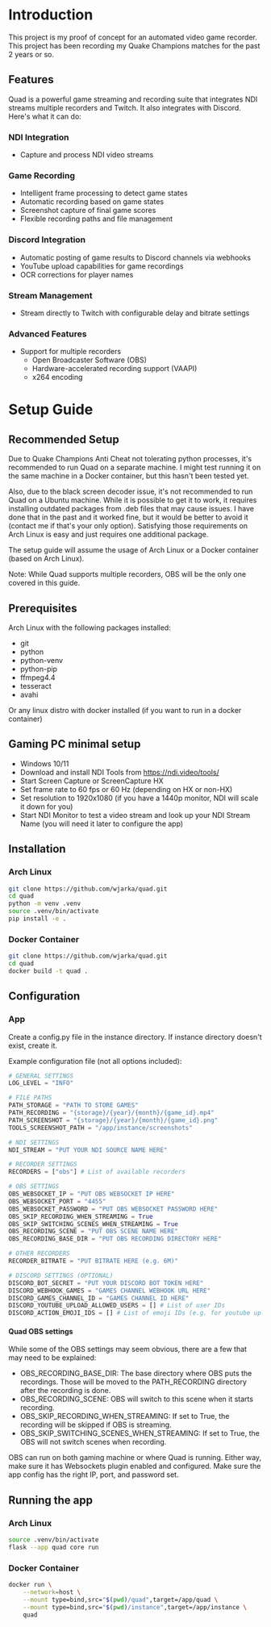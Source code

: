 # Introduction
This project is my proof of concept for an automated video game recorder. This project has been recording my Quake Champions matches for the past 2 years or so. 

## Features

Quad is a powerful game streaming and recording suite that integrates NDI streams multiple recorders and Twitch. It also integrates with Discord. Here's what it can do:

### NDI Integration
- Capture and process NDI video streams

### Game Recording
- Intelligent frame processing to detect game states
- Automatic recording based on game states
- Screenshot capture of final game scores
- Flexible recording paths and file management

### Discord Integration
- Automatic posting of game results to Discord channels via webhooks
- YouTube upload capabilities for game recordings
- OCR corrections for player names

### Stream Management
- Stream directly to Twitch with configurable delay and bitrate settings

### Advanced Features
- Support for multiple recorders
    - Open Broadcaster Software (OBS) 
    - Hardware-accelerated recording support (VAAPI)
    - x264 encoding




# Setup Guide

## Recommended Setup
Due to Quake Champions Anti Cheat not tolerating python processes, it's recommended to run Quad on a separate machine. I might test running it on the same machine in a Docker container, but this hasn't been tested yet.

Also, due to the black screen decoder issue, it's not recommended to run Quad on a Ubuntu machine. While it is possible to get it to work, it requires installing outdated packages from .deb files that may cause issues. I have done that in the past and it worked fine, but it would be better to avoid it (contact me if that's your only option). Satisfying those requirements on Arch Linux is easy and just requires one additional package.

The setup guide will assume the usage of Arch Linux or a Docker container (based on Arch Linux).

Note: While Quad supports multiple recorders, OBS will be the only one covered in this guide. 

## Prerequisites

Arch Linux with the following packages installed:
- git
- python
- python-venv
- python-pip
- ffmpeg4.4
- tesseract
- avahi

Or any linux distro with docker installed (if you want to run in a docker container)

## Gaming PC minimal setup
- Windows 10/11
- Download and install NDI Tools from https://ndi.video/tools/
- Start Screen Capture or ScreenCapture HX
- Set frame rate to 60 fps or 60 Hz (depending on HX or non-HX)
- Set resolution to 1920x1080 (if you have a 1440p monitor, NDI will scale it down for you)
- Start NDI Monitor to test a video stream and look up your NDI Stream Name (you will need it later to configure the app)

## Installation

### Arch Linux
```bash
git clone https://github.com/wjarka/quad.git
cd quad
python -m venv .venv
source .venv/bin/activate
pip install -e .
```

### Docker Container
```bash
git clone https://github.com/wjarka/quad.git
cd quad
docker build -t quad .
```

## Configuration


### App
Create a config.py file in the instance directory. If instance directory doesn't exist, create it.

Example configuration file (not all options included):

```python
# GENERAL SETTINGS
LOG_LEVEL = "INFO"

# FILE PATHS
PATH_STORAGE = "PATH TO STORE GAMES"
PATH_RECORDING = "{storage}/{year}/{month}/{game_id}.mp4"
PATH_SCREENSHOT = "{storage}/{year}/{month}/{game_id}.png"
TOOLS_SCREENSHOT_PATH = "/app/instance/screenshots"

# NDI SETTINGS
NDI_STREAM = "PUT YOUR NDI SOURCE NAME HERE"

# RECORDER SETTINGS
RECORDERS = ["obs"] # List of available recorders

# OBS SETTINGS
OBS_WEBSOCKET_IP = "PUT OBS WEBSOCKET IP HERE"
OBS_WEBSOCKET_PORT = "4455"
OBS_WEBSOCKET_PASSWORD = "PUT OBS WEBSOCKET PASSWORD HERE"
OBS_SKIP_RECORDING_WHEN_STREAMING = True
OBS_SKIP_SWITCHING_SCENES_WHEN_STREAMING = True
OBS_RECORDING_SCENE = "PUT OBS SCENE NAME HERE"
OBS_RECORDING_BASE_DIR = "PUT OBS RECORDING DIRECTORY HERE"

# OTHER RECORDERS
RECORDER_BITRATE = "PUT BITRATE HERE (e.g. 6M)"

# DISCORD SETTINGS (OPTIONAL)
DISCORD_BOT_SECRET = "PUT YOUR DISCORD BOT TOKEN HERE"
DISCORD_WEBHOOK_GAMES = "GAMES CHANNEL WEBHOOK URL HERE"
DISCORD_GAMES_CHANNEL_ID = "GAMES CHANNEL ID HERE"
DISCORD_YOUTUBE_UPLOAD_ALLOWED_USERS = [] # List of user IDs
DISCORD_ACTION_EMOJI_IDS = [] # List of emoji IDs (e.g. for youtube upload)
```

#### Quad OBS settings
While some of the OBS settings may seem obvious, there are a few that may need to be explained:
- OBS_RECORDING_BASE_DIR: The base directory where OBS puts the recordings. Those will be moved to the PATH_RECORDING directory after the recording is done.
- OBS_RECORDING_SCENE: OBS will switch to this scene when it starts recording.
- OBS_SKIP_RECORDING_WHEN_STREAMING: If set to True, the recording will be skipped if OBS is streaming.
- OBS_SKIP_SWITCHING_SCENES_WHEN_STREAMING: If set to True, the OBS will not switch scenes when recording.

OBS can run on both gaming machine or where Quad is running. Either way, make sure it has Websockets plugin enabled and configured. Make sure the app config has the right IP, port, and password set.


## Running the app

### Arch Linux
```bash
source .venv/bin/activate
flask --app quad core run
```

### Docker Container
```bash
docker run \
    --network=host \
    --mount type=bind,src="$(pwd)/quad",target=/app/quad \
    --mount type=bind,src="$(pwd)/instance",target=/app/instance \
    quad
```